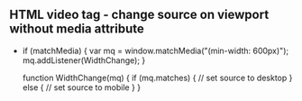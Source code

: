 ## HTML video tag - change source on viewport without media attribute
  * if (matchMedia) {
    var mq = window.matchMedia("(min-width: 600px)");
    mq.addListener(WidthChange);
  }

    function WidthChange(mq) {
        if (mq.matches) {
        // set source to desktop
        } else {
        // set source to mobile
    }
    }

### 
